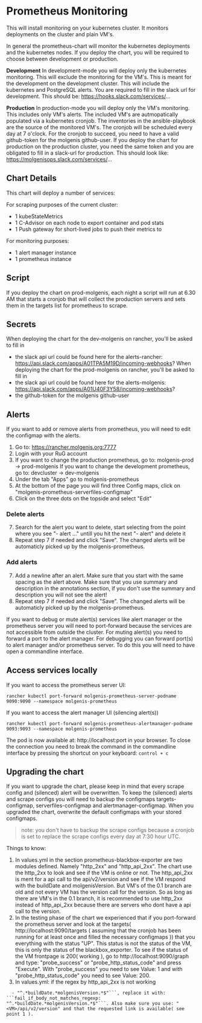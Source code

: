 # Prometheus Monitoring
This will install monitoring on your kubernetes cluster. It monitors deployments on the cluster and plain VM's.

In general the prometheus-chart will monitor the kubernetes deployments and the kubernetes nodes. If you deploy the chart, you will be required to choose between development or production.

**Development**
In development-mode you will deploy only the kubernetes monitoring. This will exclude the monitoring for the VM's. This is meant for the development on the development cluster. This will include the kubernetes and PostgreSQL alerts. You are required to fill in the slack url for development. This should be: https://hooks.slack.com/services/...

**Production**
In production-mode you will deploy only the VM's monitoring. This includes only VM's alerts. The included VM's are autmopatically populated via a kubernetes cronjob. The inventories in the ansible-playbook are the source of the monitored VM's. The cronjob will be scheduled every day at 7 o'clock. For the cronjob to succeed, you need to have a valid github-token for the molgenis github-user. If you deploy the chart for production on the production cluster, you need the same token and you are obligated to fill in a slack-url for production. This should look like: https://molgenisops.slack.com/services/...

## Chart Details
This chart will deploy a number of services:

For scraping purposes of the current cluster:

- 1 kubeStateMetrics
- 1 C-Advisor on each node to export container and pod stats
- 1 Push gateway for short-lived jobs to push their metrics to

For monitoring purposes:

- 1 alert manager instance
- 1 prometheus instance

## Script
If you deploy the chart on prod-molgenis, each night a script will run at 6.30 AM that starts a cronjob that will collect the production servers and sets them in the targets list for prometheus to scrape.

## Secrets
When deploying the chart for the dev-molgenis on rancher, you'll be asked to fill in
* the slack api url could be found here for the alerts-rancher: https://api.slack.com/apps/A01TPA5M19D/incoming-webhooks?
When deploying the chart for the prod-molgenis on rancher, you'll be asked to fill in
* the slack api url could be found here for the alerts-molgenis: https://api.slack.com/apps/A01U40F3Y58/incoming-webhooks?
* the github-token for the molgenis github-user

## Alerts
If you want to add or remove alerts from prometheus, you will need to edit the configmap with the alerts.
1. Go to: https://rancher.molgenis.org:7777
2. Login with your RuG account
3. If you want to change the production prometheus, go to: molgenis-prod -> prod-molgenis
   If you want to change the development prometheus, go to: devcluster -> dev-molgenis
4. Under the tab "Apps" go to molgenis-prometheus
5. At the bottom of the page you will find three Config maps, click on "molgenis-prometheus-serverfiles-configmap"
6. Click on the three dots on the topside and select "Edit"

### Delete alerts
7. Search for the alert you want to delete, start selecting from the point where you see "- alert ..." untill you hit the next "- alert" and delete it
8. Repeat step 7 if needed and click "Save". The changed alerts will be automaticly picked up by the molgenis-prometheus.

### Add alerts
7. Add a newline after an alert. Make sure that you start with the same spacing as the alert above. Make sure that you use summary and description in the annotations section, if you don't use the summary and description you will not see the alert!
8. Repeat step 7 if needed and click "Save". The changed alerts will be automaticly picked up by the molgenis-prometheus.

If you want to debug or mute alert(s) services like alert manager or the prometheus server you will need to port-forward because the services are not accessible from outside the cluster. For muting alert(s) you need to forward a port to the alert manager. For debugging you can forward port(s) to alert manager and/or prometheus server. To do this you will need to have open a commandline interface.

## Access services locally
If you want to access the prometheus server UI:
```
rancher kubectl port-forward molgenis-prometheus-server-podname 9090:9090 --namespace molgenis-prometheus
```

If you want to access the alert manager UI (silencing alert(s))
```
rancher kubectl port-forward molgenis-prometheus-alertmanager-podname 9093:9093 --namespace molgenis-prometheus
```

The pod is now available at: http://localhost:port in your browser. To close the connection you need to break the command in the commandline interface by pressing the shortcut on your keyboard: ```control + c```

## Upgrading the chart
If you want to upgrade the chart, please keep in mind that every scrape config and (silenced) alert will be overwritten. To keep the (silenced) alerts and scrape configs you will need to backup the configmaps targets-configmap, serverfiles-configmap and alertmanager-configmap. When you upgraded the chart, overwrite the default configmaps with your stored configmaps.

> note: you don't have to backup the scrape configs because a cronjob is set to replace the scrape configs every day at 7:30 hour UTC.

Things to know:
1. In values.yml in the section prometheus-blackbox-exporter are two modules defined. Namely "http_2xx" and "http_api_2xx". The chart use the http_2xx to look and see if the VM is online or not. The http_api_2xx is ment for a api call to the api/v2/version and see if the VM respond with the buildDate and molgenisVersion. But VM's of the 0.1 branch are old and not every VM has the version call for the version. So as long as there are VM's in the 0.1 branch, it is recommended to use http_2xx instead of http_api_2xx because there are servers who dont have a api call to the version.
2. In the testing phase of the chart we experienced that if you port-forward the prometheus server and look at the targets( http://localhost:9090/targets ( assuming that the cronjob has been running for at least once and filled the necessary configmaps )) that you everything with the status "UP". This status is not the status of the VM, this is only the status of the blackbox_exporter. To see if the status of the VM frontpage is 200( working ), go to http://localhost:9090/graph and type: "probe_success" or "probe_http_status_code" and press "Execute". With "probe_success" you need to see Value: 1 and with "probe_http_status_code" you need to see Value: 200.
3. In values.yml: if the regex by http_api_2xx is not working
```fail_if_body_not_matches_regexp:
  - "^.*buildDate.*molgenisVersion.*$"```, replace it with: 
```fail_if_body_not_matches_regexp: "^.*buildDate.*molgenisVersion.*$"```. Also make sure you use: "<VM>/api/v2/version" and that the requested link is available( see point 1 ).
